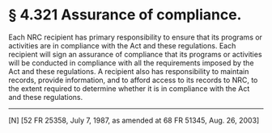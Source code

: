 # § 4.321   Assurance of compliance.

Each NRC recipient has primary responsibility to ensure that its programs or activities are in compliance with the Act and these regulations. Each recipient will sign an assurance of compliance that its programs or activities will be conducted in compliance with all the requirements imposed by the Act and these regulations. A recipient also has responsibility to maintain records, provide information, and to afford access to its records to NRC, to the extent required to determine whether it is in compliance with the Act and these regulations.



---

[N] [52 FR 25358, July 7, 1987, as amended at 68 FR 51345, Aug. 26, 2003]




